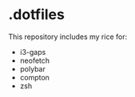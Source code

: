 # .dotfiles



This repository includes my rice for:

- i3-gaps
- neofetch
- polybar
- compton
- zsh
